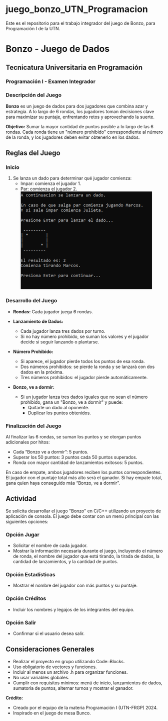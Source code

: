 # juego_bonzo_UTN_Programacion

Este es el repositorio para el trabajo integrador del juego de Bonzo, para Programación I de la UTN. 


# Bonzo - Juego de Dados

## Tecnicatura Universitaria en Programación
### Programación I - Examen Integrador

### Descripción del Juego
**Bonzo** es un juego de dados para dos jugadores que combina azar y estrategia. A lo largo de 6 rondas, los jugadores toman decisiones clave para maximizar su puntaje, enfrentando retos y aprovechando la suerte.

**Objetivo:** Sumar la mayor cantidad de puntos posible a lo largo de las 6 rondas. Cada ronda tiene un "número prohibido" correspondiente al número de la ronda, y los jugadores deben evitar obtenerlo en los dados.

## Reglas del Juego

### Inicio
1. Se lanza un dado para determinar qué jugador comienza:
   - Impar: comienza el jugador 1.
   - Par: comienza el jugador 2.
![Descripción](./imagenes/Img_Inicio.png)



### Desarrollo del Juego
- **Rondas:** Cada jugador juega 6 rondas.
- **Lanzamiento de Dados:**
  - Cada jugador lanza tres dados por turno.
  - Si no hay número prohibido, se suman los valores y el jugador decide si seguir lanzando o plantarse.

- **Número Prohibido:**
  - Si aparece, el jugador pierde todos los puntos de esa ronda.
  - Dos números prohibidos: se pierde la ronda y se lanzará con dos dados en la próxima.
  - Tres números prohibidos: el jugador pierde automáticamente.

- **Bonzo, ve a dormir:**
  - Si un jugador lanza tres dados iguales que no sean el número prohibido, gana un "Bonzo, ve a dormir" y puede:
    - Quitarle un dado al oponente.
    - Duplicar los puntos obtenidos.

### Finalización del Juego
Al finalizar las 6 rondas, se suman los puntos y se otorgan puntos adicionales por hitos:
- Cada “Bonzo ve a dormir”: 5 puntos.
- Superar los 50 puntos: 3 puntos cada 50 puntos superados.
- Ronda con mayor cantidad de lanzamientos exitosos: 5 puntos.

En caso de empate, ambos jugadores reciben los puntos correspondientes. El jugador con el puntaje total más alto será el ganador. Si hay empate total, gana quien haya conseguido más “Bonzo, ve a dormir”.

## Actividad
Se solicita desarrollar el juego "Bonzo" en C/C++ utilizando un proyecto de aplicación de consola. El juego debe contar con un menú principal con las siguientes opciones:

### Opción Jugar
- Solicitar el nombre de cada jugador.
- Mostrar la información necesaria durante el juego, incluyendo el número de ronda, el nombre del jugador que está tirando, la tirada de dados, la cantidad de lanzamientos, y la cantidad de puntos.

### Opción Estadísticas
- Mostrar el nombre del jugador con más puntos y su puntaje.

### Opción Créditos
- Incluir los nombres y legajos de los integrantes del equipo.

### Opción Salir
- Confirmar si el usuario desea salir.

## Consideraciones Generales
- Realizar el proyecto en grupo utilizando Code::Blocks.
- Uso obligatorio de vectores y funciones.
- Incluir al menos un archivo .h para organizar funciones.
- No usar variables globales.
- Cumplir con requisitos mínimos: menú de inicio, lanzamientos de dados, sumatoria de puntos, alternar turnos y mostrar el ganador.

**Crédito:**
- Creado por el equipo de la materia Programación I (UTN-FRGP) 2024.
- Inspirado en el juego de mesa Bunco.

